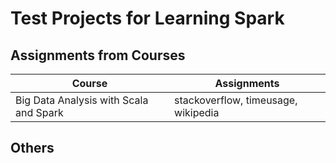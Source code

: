 # Test Projects for Learning Spark

## Assignments from Courses

| Course | Assignments |
| ------ | ----------- |
| Big Data Analysis with Scala and Spark | stackoverflow, timeusage, wikipedia |

## Others

